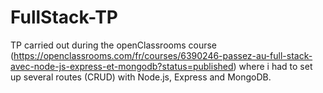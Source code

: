 # FullStack-TP

TP carried out during the openClassrooms course (https://openclassrooms.com/fr/courses/6390246-passez-au-full-stack-avec-node-js-express-et-mongodb?status=published) where i had to set up several routes (CRUD) with Node.js, Express and MongoDB.
